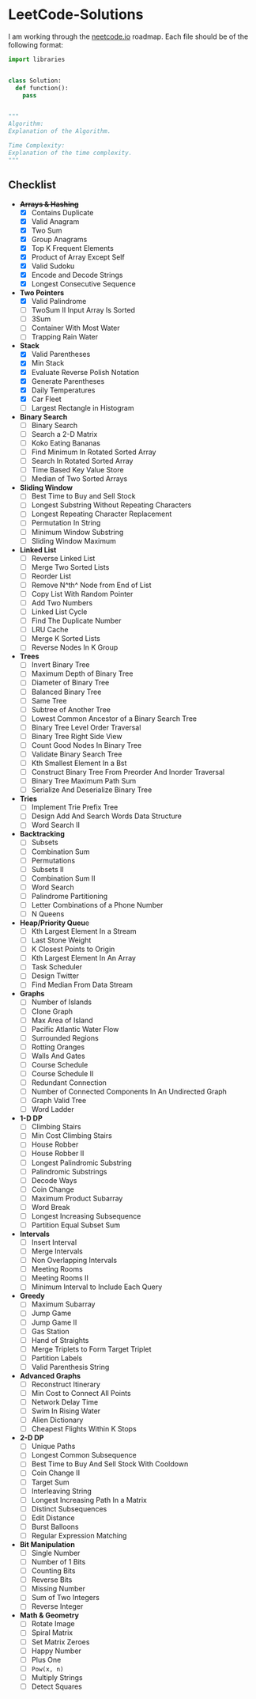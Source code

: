 # LeetCode-Solutions

I am working through the [neetcode.io](https://neetcode.io/roadmap) roadmap.
Each file should be of the following format:

```py
import libraries


class Solution:
  def function():
    pass


"""
Algorithm:
Explanation of the Algorithm.

Time Complexity:
Explanation of the time complexity.
"""

```

## Checklist

- ~~**Arrays & Hashing**~~
  - [X] Contains Duplicate
  - [X] Valid Anagram
  - [X] Two Sum
  - [X] Group Anagrams
  - [X] Top K Frequent Elements
  - [X] Product of Array Except Self
  - [X] Valid Sudoku
  - [X] Encode and Decode Strings
  - [X] Longest Consecutive Sequence
- **Two Pointers**
  - [X] Valid Palindrome
  - [ ] TwoSum II Input Array Is Sorted
  - [ ] 3Sum
  - [ ] Container With Most Water
  - [ ] Trapping Rain Water
- **Stack**
  - [X] Valid Parentheses
  - [X] Min Stack
  - [X] Evaluate Reverse Polish Notation
  - [X] Generate Parentheses
  - [X] Daily Temperatures
  - [X] Car Fleet
  - [ ] Largest Rectangle in Histogram
- **Binary Search**
  - [ ] Binary Search
  - [ ] Search a 2-D Matrix
  - [ ] Koko Eating Bananas
  - [ ] Find Minimum In Rotated Sorted Array
  - [ ] Search In Rotated Sorted Array
  - [ ] Time Based Key Value Store
  - [ ] Median of Two Sorted Arrays
- **Sliding Window**
  - [ ] Best Time to Buy and Sell Stock
  - [ ] Longest Substring Without Repeating Characters
  - [ ] Longest Repeating Character Replacement
  - [ ] Permutation In String
  - [ ] Minimum Window Substring
  - [ ] Sliding Window Maximum
- **Linked List**
  - [ ] Reverse Linked List
  - [ ] Merge Two Sorted Lists
  - [ ] Reorder List
  - [ ] Remove N^th^ Node from End of List
  - [ ] Copy List With Random Pointer
  - [ ] Add Two Numbers
  - [ ] Linked List Cycle
  - [ ] Find The Duplicate Number
  - [ ] LRU Cache
  - [ ] Merge K Sorted Lists
  - [ ] Reverse Nodes In K Group
- **Trees**
  - [ ] Invert Binary Tree
  - [ ] Maximum Depth of Binary Tree
  - [ ] Diameter of Binary Tree
  - [ ] Balanced Binary Tree
  - [ ] Same Tree
  - [ ] Subtree of Another Tree
  - [ ] Lowest Common Ancestor of a Binary Search Tree
  - [ ] Binary Tree Level Order Traversal
  - [ ] Binary Tree Right Side View
  - [ ] Count Good Nodes In Binary Tree
  - [ ] Validate Binary Search Tree
  - [ ] Kth Smallest Element In a Bst
  - [ ] Construct Binary Tree From Preorder And Inorder Traversal
  - [ ] Binary Tree Maximum Path Sum
  - [ ] Serialize And Deserialize Binary Tree
- **Tries**
  - [ ] Implement Trie Prefix Tree
  - [ ] Design Add And Search Words Data Structure
  - [ ] Word Search II
- **Backtracking**
  - [ ] Subsets
  - [ ] Combination Sum
  - [ ] Permutations
  - [ ] Subsets II
  - [ ] Combination Sum II
  - [ ] Word Search
  - [ ] Palindrome Partitioning
  - [ ] Letter Combinations of a Phone Number
  - [ ] N Queens
- **Heap/Priority Queu**e
  - [ ] Kth Largest Element In a Stream
  - [ ] Last Stone Weight
  - [ ] K Closest Points to Origin
  - [ ] Kth Largest Element In An Array
  - [ ] Task Scheduler
  - [ ] Design Twitter
  - [ ] Find Median From Data Stream
- **Graphs**
  - [ ] Number of Islands
  - [ ] Clone Graph
  - [ ] Max Area of Island
  - [ ] Pacific Atlantic Water Flow
  - [ ] Surrounded Regions
  - [ ] Rotting Oranges
  - [ ] Walls And Gates
  - [ ] Course Schedule
  - [ ] Course Schedule II
  - [ ] Redundant Connection
  - [ ] Number of Connected Components In An Undirected Graph
  - [ ] Graph Valid Tree
  - [ ] Word Ladder
- **1-D DP**
  - [ ] Climbing Stairs
  - [ ] Min Cost Climbing Stairs
  - [ ] House Robber
  - [ ] House Robber II
  - [ ] Longest Palindromic Substring
  - [ ] Palindromic Substrings
  - [ ] Decode Ways
  - [ ] Coin Change
  - [ ] Maximum Product Subarray
  - [ ] Word Break
  - [ ] Longest Increasing Subsequence
  - [ ] Partition Equal Subset Sum
- **Intervals**
  - [ ] Insert Interval
  - [ ] Merge Intervals
  - [ ] Non Overlapping Intervals
  - [ ] Meeting Rooms
  - [ ] Meeting Rooms II
  - [ ] Minimum Interval to Include Each Query
- **Greedy**
  - [ ] Maximum Subarray
  - [ ] Jump Game
  - [ ] Jump Game II
  - [ ] Gas Station
  - [ ] Hand of Straights
  - [ ] Merge Triplets to Form Target Triplet
  - [ ] Partition Labels
  - [ ] Valid Parenthesis String
- **Advanced Graphs**
  - [ ] Reconstruct Itinerary
  - [ ] Min Cost to Connect All Points
  - [ ] Network Delay Time
  - [ ] Swim In Rising Water
  - [ ] Alien Dictionary
  - [ ] Cheapest Flights Within K Stops
- **2-D DP**
  - [ ] Unique Paths
  - [ ] Longest Common Subsequence
  - [ ] Best Time to Buy And Sell Stock With Cooldown
  - [ ] Coin Change II
  - [ ] Target Sum
  - [ ] Interleaving String
  - [ ] Longest Increasing Path In a Matrix
  - [ ] Distinct Subsequences
  - [ ] Edit Distance
  - [ ] Burst Balloons
  - [ ] Regular Expression Matching
- **Bit Manipulation**
  - [ ] Single Number
  - [ ] Number of 1 Bits
  - [ ] Counting Bits
  - [ ] Reverse Bits
  - [ ] Missing Number
  - [ ] Sum of Two Integers
  - [ ] Reverse Integer
- **Math & Geometry**
  - [ ] Rotate Image
  - [ ] Spiral Matrix
  - [ ] Set Matrix Zeroes
  - [ ] Happy Number
  - [ ] Plus One
  - [ ] `Pow(x, n)`
  - [ ] Multiply Strings
  - [ ] Detect Squares
